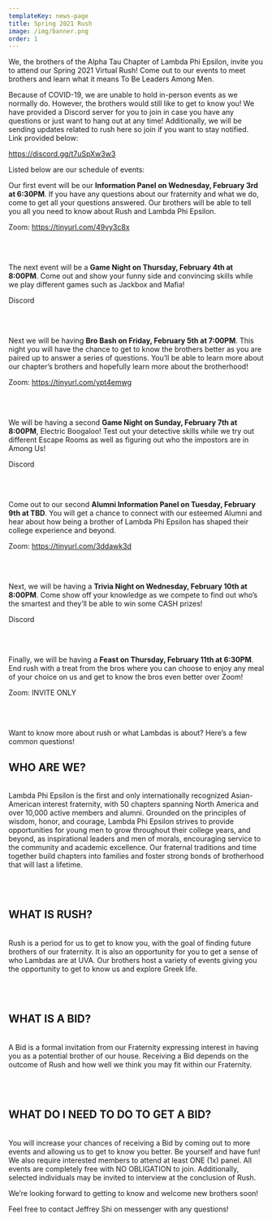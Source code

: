 ```yaml
---
templateKey: news-page
title: Spring 2021 Rush
image: /img/banner.png
order: 1
---
```

We, the brothers of the Alpha Tau Chapter of Lambda Phi Epsilon, invite you to attend our Spring 2021 Virtual Rush! Come out to our events to meet brothers and learn what it means To Be Leaders Among Men.

Because of COVID-19, we are unable to hold in-person events as we normally do. However, the brothers would still like to get to know you! We have provided a Discord server for you to join in case you have any questions or just want to hang out at any time! Additionally, we will be sending updates related to rush here so join if you want to stay notified. Link provided below:

[https://discord.gg/t7uSpXw3w3 ](https://discord.gg/t7uSpXw3w3)

Listed below are our schedule of events:

Our first event will be our **Information Panel on Wednesday, February 3rd at 6:30PM**. If you have any questions about our fraternity and what we do, come to get all your questions answered. Our brothers will be able to tell you all you need to know about Rush and Lambda Phi Epsilon.

Zoom: <https://tinyurl.com/49vy3c8x>

</br>

</br>

The next event will be a **Game Night on Thursday, February 4th at 8:00PM**. Come out and show your funny side and convincing skills while we play different games such as Jackbox and Mafia!

Discord

</br>

</br>

Next we will be having **Bro Bash on Friday, February 5th at 7:00PM**. This night you will have the chance to get to know the brothers better as you are paired up to answer a series of questions. You’ll be able to learn more about our chapter’s brothers and hopefully learn more about the brotherhood!

Zoom: <https://tinyurl.com/ypt4emwg>

</br>

</br>

We will be having a second **Game Night on Sunday, February 7th at 8:00PM**, Electric Boogaloo! Test out your detective skills while we try out different Escape Rooms as well as figuring out who the impostors are in Among Us!

Discord

</br>

</br>

Come out to our second **Alumni Information Panel on Tuesday, February 9th at TBD**. You will get a chance to connect with our esteemed Alumni and hear about how being a brother of Lambda Phi Epsilon has shaped their college experience and beyond.

Zoom: <https://tinyurl.com/3ddawk3d>

</br>

</br>

Next, we will be having a **Trivia Night on Wednesday, February 10th at 8:00PM**. Come show off your knowledge as we compete to find out who’s the smartest and they’ll be able to win some CASH prizes!

Discord

</br>

</br>

Finally, we will be having a **Feast on Thursday, February 11th at 6:30PM**. End rush with a treat from the bros where you can choose to enjoy any meal of your choice on us and get to know the bros even better over Zoom!

Zoom: INVITE ONLY

</br>

</br>

Want to know more about rush or what Lambdas is about? Here’s a few common questions!

## WHO ARE WE?

\
Lambda Phi Epsilon is the first and only internationally recognized Asian-American interest fraternity, with 50 chapters spanning North America and over 10,000 active members and alumni. Grounded on the principles of wisdom, honor, and courage, Lambda Phi Epsilon strives to provide opportunities for young men to grow throughout their college years, and beyond, as inspirational leaders and men of morals, encouraging service to the community and academic excellence. Our fraternal traditions and time together build chapters into families and foster strong bonds of brotherhood that will last a lifetime.

</br>

</br>

## WHAT IS RUSH?

\
Rush is a period for us to get to know you, with the goal of finding future brothers of our fraternity. It is also an opportunity for you to get a sense of who Lambdas are at UVA. Our brothers host a variety of events giving you the opportunity to get to know us and explore Greek life.

</br>

</br>

## WHAT IS A BID?

\
A Bid is a formal invitation from our Fraternity expressing interest in having you as a potential brother of our house. Receiving a Bid depends on the outcome of Rush and how well we think you may fit within our Fraternity.

</br>

</br>

## WHAT DO I NEED TO DO TO GET A BID?

\
You will increase your chances of receiving a Bid by coming out to more events and allowing us to get to know you better. Be yourself and have fun! We also require interested members to attend at least ONE (1x) panel. All events are completely free with NO OBLIGATION to join. Additionally, selected individuals may be invited to interview at the conclusion of Rush.

We’re looking forward to getting to know and welcome new brothers soon!

Feel free to contact Jeffrey Shi on messenger with any questions!